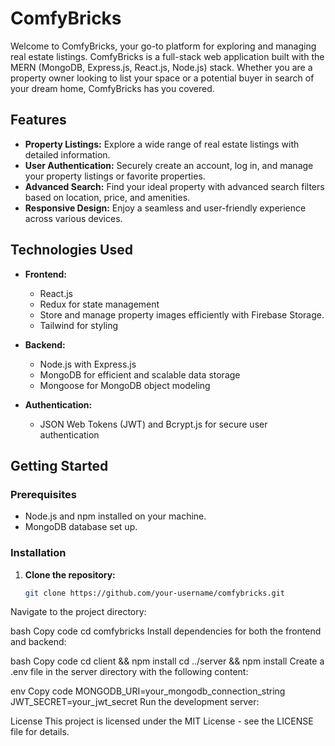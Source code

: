# ComfyBricks

Welcome to ComfyBricks, your go-to platform for exploring and managing real estate listings. ComfyBricks is a full-stack web application built with the MERN (MongoDB, Express.js, React.js, Node.js) stack. Whether you are a property owner looking to list your space or a potential buyer in search of your dream home, ComfyBricks has you covered.

## Features

- **Property Listings:** Explore a wide range of real estate listings with detailed information.
- **User Authentication:** Securely create an account, log in, and manage your property listings or favorite properties.
- **Advanced Search:** Find your ideal property with advanced search filters based on location, price, and amenities.
- **Responsive Design:** Enjoy a seamless and user-friendly experience across various devices.

## Technologies Used

- **Frontend:**
  - React.js
  - Redux for state management
  - Store and manage property images efficiently with Firebase Storage.
  - Tailwind for styling

- **Backend:**
  - Node.js with Express.js
  - MongoDB for efficient and scalable data storage
  - Mongoose for MongoDB object modeling

- **Authentication:**
  - JSON Web Tokens (JWT) and Bcrypt.js for secure user authentication

## Getting Started

### Prerequisites

- Node.js and npm installed on your machine.
- MongoDB database set up.

### Installation

1. **Clone the repository:**
   ```bash
   git clone https://github.com/your-username/comfybricks.git
Navigate to the project directory:

bash
Copy code
cd comfybricks
Install dependencies for both the frontend and backend:

bash
Copy code
cd client && npm install
cd ../server && npm install
Create a .env file in the server directory with the following content:

env
Copy code
MONGODB_URI=your_mongodb_connection_string
JWT_SECRET=your_jwt_secret
Run the development server:


License
This project is licensed under the MIT License - see the LICENSE file for details.
